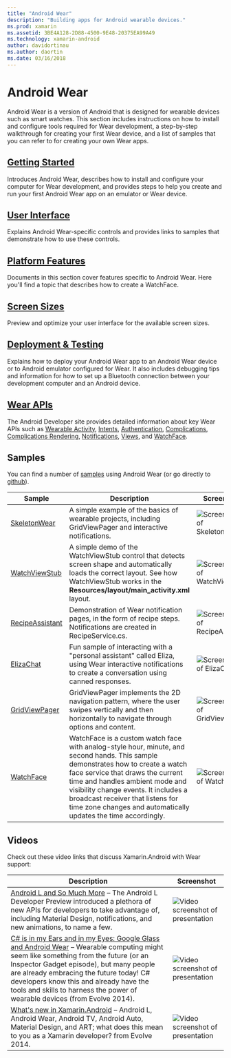 ```yaml
---
title: "Android Wear"
description: "Building apps for Android wearable devices."
ms.prod: xamarin
ms.assetid: 3BE4A128-2D88-4500-9E48-20375EA99A49
ms.technology: xamarin-android
author: davidortinau
ms.author: daortin
ms.date: 03/16/2018
---
```


# Android Wear

Android Wear is a version of Android that is designed for wearable
devices such as smart watches. This section includes instructions on
how to install and configure tools required for Wear development, a
step-by-step walkthrough for creating your first Wear device, and a
list of samples that you can refer to for creating your own Wear apps.

## [Getting Started](~/android/wear/get-started/index.md)

Introduces Android Wear, describes how to install and configure your
computer for Wear development, and provides steps to help you create
and run your first Android Wear app on an emulator or Wear device.

## [User Interface](~/android/wear/user-interface/index.md)

Explains Android Wear-specific controls and provides links to
samples that demonstrate how to use these controls.

## [Platform Features](~/android/wear/platform/index.md)

Documents in this section cover features specific to Android Wear. Here
you'll find a topic that describes how to create a WatchFace.

## [Screen Sizes](~/android/wear/screen-sizes.md)

Preview and optimize your user interface for the available screen sizes.

## [Deployment & Testing](~/android/wear/deploy-test/index.md)

Explains how to deploy your Android Wear app to an Android
Wear device or to Android emulator configured for Wear. It also
includes debugging tips and information for how to set up a Bluetooth
connection between your development computer and an Android device.

## [Wear APIs](https://developer.android.com/reference/android/support/wearable)

The Android Developer site provides detailed information about key Wear APIs
such as [Wearable Activity](https://developer.android.com/reference/android/support/wearable/activity/package-summary.html),
[Intents](https://developer.android.com/reference/com/google/android/wearable/intent/package-summary.html),
[Authentication](https://developer.android.com/reference/android/support/wearable/authentication/package-summary.html),
[Complications](https://developer.android.com/reference/android/support/wearable/complications/package-summary.html),
[Complications Rendering](https://developer.android.com/reference/android/support/wearable/complications/rendering/package-summary.html),
[Notifications](https://developer.android.com/reference/android/support/wearable/notifications/package-summary.html),
[Views](https://developer.android.com/reference/android/support/wearable/view/package-summary.html), and
[WatchFace](https://developer.android.com/reference/android/support/wearable/watchface/package-summary.html).

## Samples

You can find a number of
[samples](https://docs.microsoft.com/samples/browse/?products=xamarin&term=Xamarin.Android+wear) using Android Wear (or go
directly to
[github](https://github.com/xamarin/monodroid-samples/tree/master/wear)).

|Sample|Description|Screenshot|
|--- |--- |--- |
|[SkeletonWear](https://docs.microsoft.com/samples/xamarin/monodroid-samples/wear-skeletonwear)|A simple example of the basics of wearable projects, including GridViewPager and interactive notifications.|![Screenshot of Skeletonwear](images/skeleton.png)|
|[WatchViewStub](https://docs.microsoft.com/samples/xamarin/monodroid-samples/wear-watchviewstub)|A simple demo of the WatchViewStub control that detects screen shape and automatically loads the correct layout. See how WatchViewStub works in the **Resources/layout/main_activity.xml** layout.|![Screenshot of WatchViewStub](images/watchview.png)|
|[RecipeAssistant](https://docs.microsoft.com/samples/xamarin/monodroid-samples/wear-recipeassistant)|Demonstration of Wear notification pages, in the form of recipe steps. Notifications are created in RecipeService.cs.|![Screenshot of RecipeAssistant](images/recipeassist.png)|
|[ElizaChat](https://docs.microsoft.com/samples/xamarin/monodroid-samples/wear-elizachat)|Fun sample of interacting with a "personal assistant" called Eliza, using Wear interactive notifications to create a conversation using canned responses.|![Screenshot of ElizaChat](images/eliza.png)|
|[GridViewPager](https://docs.microsoft.com/samples/xamarin/monodroid-samples/wear-gridviewpager)|GridViewPager implements the 2D navigation pattern, where the user swipes vertically and then horizontally to navigate through options and content.|![Screenshot of GridViewPager](images/gridviewpager.png)|
|[WatchFace](https://docs.microsoft.com/samples/xamarin/monodroid-samples/wear-watchface)|WatchFace is a custom watch face with analog-style hour, minute, and second hands. This sample demonstrates how to create a watch face service that draws the current time and handles ambient mode and visibility change events. It includes a broadcast receiver that listens for time zone changes and automatically updates the time accordingly.|![Screenshot of WatchFace](images/gridviewpager.png)|

## Videos

Check out these video links that discuss Xamarin.Android with Wear support:

|Description|Screenshot|
|--- |--- |
|[Android L and So Much More](https://blog.xamarin.com/webinar-recording-android-l-and-so-much-more/) &ndash; The Android L Developer Preview introduced a plethora of new APIs for developers to take advantage of, including Material Design, notifications, and new animations, to name a few.|![Video screenshot of presentation](images/video-android-l.png)|
|[C# is in my Ears and in my Eyes: Google Glass and Android Wear](https://www.youtube.com/watch?v=80H8tXByZQc) &ndash; Wearable computing might seem like something from the future (or an Inspector Gadget episode), but many people are already embracing the future today! C# developers know this and already have the tools and skills to harness the power of wearable devices (from Evolve 2014).|![Video screenshot of presentation](images/video-eyes-ears.png)|
|[What's new in Xamarin.Android](https://www.youtube.com/watch?v=Gpqc2XZIQfU) &ndash; Android L, Android Wear, Android TV, Android Auto, Material Design, and ART; what does this mean to you as a Xamarin developer? from Evolve 2014.|![Video screenshot of presentation](Images/video-whats-new.png)|

<!--

March 18
https://blog.xamarin.com/android-wear/

August 14
https://blog.xamarin.com/android-l-developer-preview-android-wear-support/

August 27
https://blog.xamarin.com/tips-for-your-first-android-wear-app/

Watch Face
https://github.com/Redth/Xamarin.Wear.WatchFace
-->
